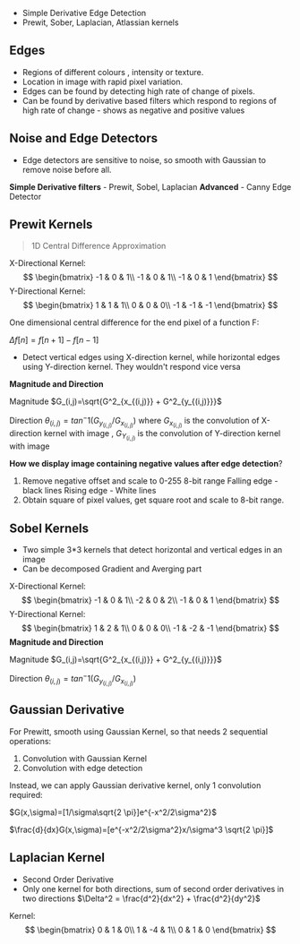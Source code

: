 
- Simple Derivative Edge Detection
- Prewit, Sober, Laplacian, Atlassian kernels

## Edges

- Regions of different colours , intensity or texture.
- Location in image with rapid pixel variation.
- Edges can be found by detecting high rate of change of pixels.
- Can be found by derivative based filters which respond to regions of high rate of change - shows as negative and positive values

## Noise and Edge Detectors

- Edge detectors are sensitive to noise, so smooth with Gaussian to remove noise before all.

__Simple Derivative filters__ - Prewit,  Sobel, Laplacian
__Advanced__ - Canny Edge Detector

## Prewit Kernels
> 1D Central Difference Approximation

X-Directional Kernel: $$
\begin{bmatrix}  
-1 & 0 & 1\\  
-1 & 0 & 1\\
-1 & 0 & 1
\end{bmatrix}
$$
Y-Directional Kernel:
$$
\begin{bmatrix}  
1 & 1 & 1\\
0 & 0 & 0\\
-1 & -1 & -1
\end{bmatrix}
$$


One dimensional central difference for the end pixel of a function F:

$\Delta f[n]=f[n+1] - f[n-1]$

- Detect vertical edges using X-direction kernel, while horizontal edges using Y-direction kernel. They wouldn't respond vice versa

__Magnitude and Direction__

Magnitude $G_(i,j)=\sqrt{G^2_{x_{(i,j)}} + G^2_{y_{(i,j)}}}$

Direction $\theta_(i,j) = tan^-1(G_{y_{(i,j)}}/G_{x_{(i,j)}})$
where $G_{x_{(i,j)}}$ is the convolution of X-direction kernel with image , $G_{Y_{(i,j)}}$ is the convolution of Y-direction kernel with image 

__How we display image containing negative values after edge detection__?



1. Remove negative offset and scale to 0-255 8-bit range
	Falling edge - black lines
	Rising edge - White lines
2. Obtain square of pixel values, get square root and scale to 8-bit range.

## Sobel Kernels

- Two simple 3*3 kernels that detect horizontal and vertical edges in an image
- Can be decomposed Gradient and Averging part

X-Directional Kernel: $$
\begin{bmatrix}  
-1 & 0 & 1\\  
-2 & 0 & 2\\
-1 & 0 & 1
\end{bmatrix}
$$
Y-Directional Kernel:
$$
\begin{bmatrix}  
1 & 2 & 1\\
0 & 0 & 0\\
-1 & -2 & -1
\end{bmatrix}
$$
__Magnitude and Direction__

Magnitude $G_(i,j)=\sqrt{G^2_{x_{(i,j)}} + G^2_{y_{(i,j)}}}$

Direction $\theta_(i,j) = tan^-1(G_{y_{(i,j)}}/G_{x_{(i,j)}})$



## Gaussian Derivative

For Prewitt, smooth using Gaussian Kernel, so that needs 2 sequential operations:
1. Convolution with Gaussian Kernel
2. Convolution with edge detection

Instead, we can apply Gaussian derivative kernel, only 1 convolution required:

$G(x,\sigma)=[1/\sigma\sqrt{2 \pi}]e^{-x^2/2\sigma^2}$

$\frac{d}{dx}G(x,\sigma)=[e^{-x^2/2\sigma^2}x/\sigma^3 \sqrt{2 \pi}]$

## Laplacian Kernel

- Second Order Derivative
- Only one kernel for both directions, sum of second order derivatives in two directions
$\Delta^2 = \frac{d^2}{dx^2} + \frac{d^2}{dy^2}$

Kernel:
$$
\begin{bmatrix}  
0 & 1 & 0\\
1 & -4 & 1\\
0 & 1 & 0
\end{bmatrix}
$$
